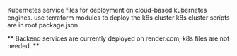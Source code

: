 Kubernetes service files for deployment on cloud-based kubernetes engines.
use terraform modules to deploy the k8s cluster
k8s cluster scripts are in root package.json

** Backend services are currently deployed on render.com, k8s files are not needed. **